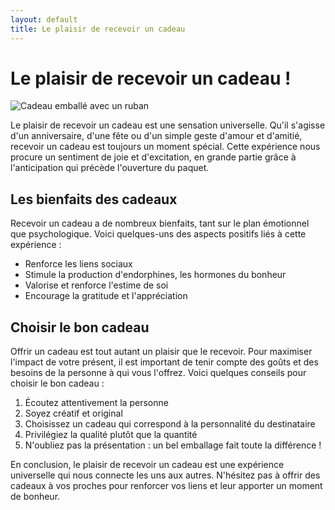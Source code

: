```yaml
---
layout: default
title: Le plaisir de recevoir un cadeau
---
```


# Le plaisir de recevoir un cadeau !

![Cadeau emballé avec un ruban](https://i.imgur.com/Jp6yrZC.png)

Le plaisir de recevoir un cadeau est une sensation universelle. Qu'il s'agisse d'un anniversaire, d'une fête ou d'un simple geste d'amour et d'amitié, recevoir un cadeau est toujours un moment spécial. Cette expérience nous procure un sentiment de joie et d'excitation, en grande partie grâce à l'anticipation qui précède l'ouverture du paquet.

## Les bienfaits des cadeaux

Recevoir un cadeau a de nombreux bienfaits, tant sur le plan émotionnel que psychologique. Voici quelques-uns des aspects positifs liés à cette expérience :

- Renforce les liens sociaux
- Stimule la production d'endorphines, les hormones du bonheur
- Valorise et renforce l'estime de soi
- Encourage la gratitude et l'appréciation

## Choisir le bon cadeau

Offrir un cadeau est tout autant un plaisir que le recevoir. Pour maximiser l'impact de votre présent, il est important de tenir compte des goûts et des besoins de la personne à qui vous l'offrez. Voici quelques conseils pour choisir le bon cadeau :

1. Écoutez attentivement la personne
2. Soyez créatif et original
3. Choisissez un cadeau qui correspond à la personnalité du destinataire
4. Privilégiez la qualité plutôt que la quantité
5. N'oubliez pas la présentation : un bel emballage fait toute la différence !

En conclusion, le plaisir de recevoir un cadeau est une expérience universelle qui nous connecte les uns aux autres. N'hésitez pas à offrir des cadeaux à vos proches pour renforcer vos liens et leur apporter un moment de bonheur.